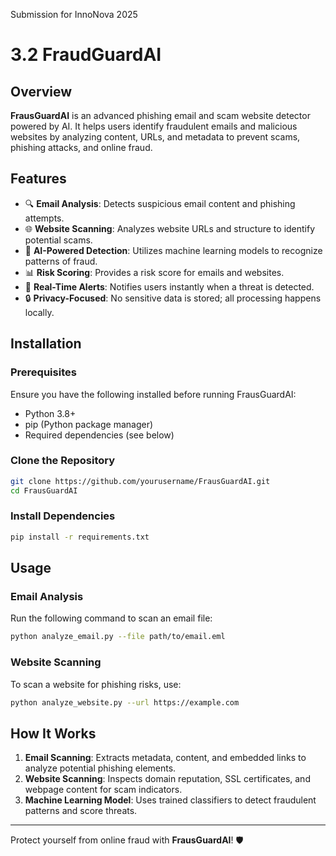 Submission for InnoNova 2025
# 3.2 FraudGuardAI

## Overview
**FrausGuardAI** is an advanced phishing email and scam website detector powered by AI. It helps users identify fraudulent emails and malicious websites by analyzing content, URLs, and metadata to prevent scams, phishing attacks, and online fraud.

## Features
- 🔍 **Email Analysis**: Detects suspicious email content and phishing attempts.
- 🌐 **Website Scanning**: Analyzes website URLs and structure to identify potential scams.
- 🤖 **AI-Powered Detection**: Utilizes machine learning models to recognize patterns of fraud.
- 📊 **Risk Scoring**: Provides a risk score for emails and websites.
- 🚀 **Real-Time Alerts**: Notifies users instantly when a threat is detected.
- 🔒 **Privacy-Focused**: No sensitive data is stored; all processing happens locally.

## Installation
### Prerequisites
Ensure you have the following installed before running FrausGuardAI:
- Python 3.8+
- pip (Python package manager)
- Required dependencies (see below)

### Clone the Repository
```sh
git clone https://github.com/yourusername/FrausGuardAI.git
cd FrausGuardAI
```

### Install Dependencies
```sh
pip install -r requirements.txt
```

## Usage
### Email Analysis
Run the following command to scan an email file:
```sh
python analyze_email.py --file path/to/email.eml
```

### Website Scanning
To scan a website for phishing risks, use:
```sh
python analyze_website.py --url https://example.com
```

## How It Works
1. **Email Scanning**: Extracts metadata, content, and embedded links to analyze potential phishing elements.
2. **Website Scanning**: Inspects domain reputation, SSL certificates, and webpage content for scam indicators.
3. **Machine Learning Model**: Uses trained classifiers to detect fraudulent patterns and score threats.

---
Protect yourself from online fraud with **FrausGuardAI**! 🛡️

